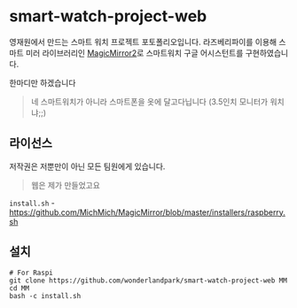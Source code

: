 # smart-watch-project-web

영재원에서 만드는 스마트 워치 프로젝트 포토폴리오입니다.
라즈베리파이를 이용해 스마트 미러 라이브러리인 [MagicMirror2](https://github.com/MichMich/MagicMirror)로 스마트워치 구글 어시스턴트를 구현하였습니다.

한마디만 하겠습니다
> 네 스마트워치가 아니라 스마트폰을 옷에 달고다닙니다 (3.5인치 모니터가 워치냐;;)

## 라이선스
저작권은 저뿐만이 아닌 모든 팀원에게 있습니다.
> 웹은 제가 만들었고요


`install.sh` - https://github.com/MichMich/MagicMirror/blob/master/installers/raspberry.sh

## 설치
```
# For Raspi
git clone https://github.com/wonderlandpark/smart-watch-project-web MM
cd MM
bash -c install.sh
```
